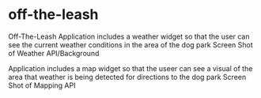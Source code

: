 # off-the-leash
Off-The-Leash
Application includes a weather widget so that the user can see the current weather conditions in the area of the dog park
Screen Shot of Weather API/Background



Application includes a map widget so that the useer can see a visual of the area that weather is being detected for directions to the dog park
Screen Shot of Mapping API

